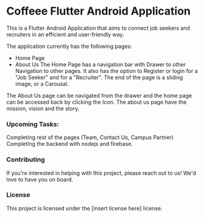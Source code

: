 # Coffeee Flutter Android Application
This is a Flutter Android Application that aims to connect job seekers and recruiters in an efficient and user-friendly way.

The application currently has the following pages:

- Home Page
- About Us
The Home Page has a navigation bar with Drawer to other Navigation to other pages. It also has the option to Register or login for a "Job Seeker" and for a "Recruiter". The end of the page is a sliding image, or a Carousal.

The About Us page can be navigated from the drawer and the home page can be accessed back by clicking the Icon. The about us page have the mission, vision and the story.

### Upcoming Tasks:
Completing rest of the pages (Team, Contact Us, Campus Partner)
Completing the backend with nodejs and firebase.  
### Contributing
If you're interested in helping with this project, please reach out to us! We'd love to have you on board.

### License
This project is licensed under the [insert license here] license.

